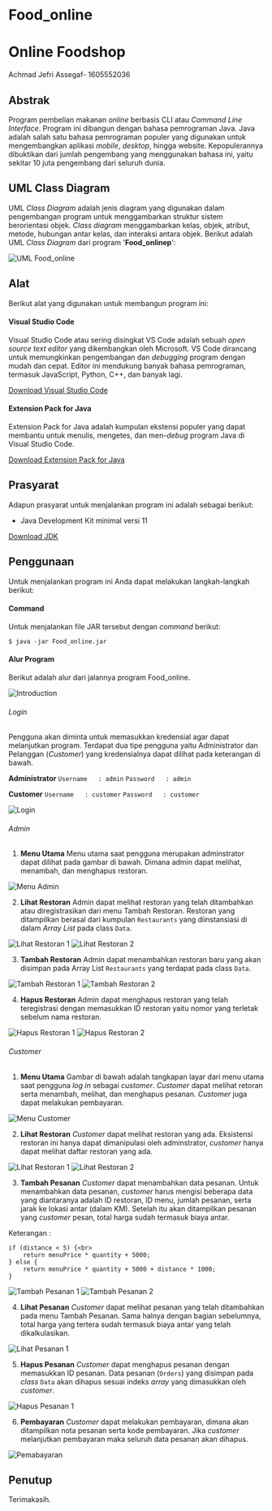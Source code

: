 # Food_online
# Online Foodshop

Achmad Jefri Assegaf- 1605552036


## Abstrak

Program pembelian makanan _online_ berbasis CLI atau _Command Line Interface_. Program ini dibangun dengan bahasa pemrograman Java. Java adalah salah satu bahasa pemrograman populer yang digunakan untuk mengembangkan aplikasi _mobile_, _desktop_, hingga website. Kepopulerannya dibuktikan dari jumlah pengembang yang menggunakan bahasa ini, yaitu sekitar 10 juta pengembang dari seluruh dunia.

## UML Class Diagram

UML _Class Diagram_ adalah jenis diagram yang digunakan dalam pengembangan program untuk menggambarkan struktur sistem berorientasi objek. _Class diagram_ menggambarkan kelas, objek, atribut, metode, hubungan antar kelas, dan interaksi antara objek. Berikut adalah UML _Class Diagram_ dari program '**Food_onlinep**':

![UML Food_online](img/UML%20Online%20Food%20Shop.jpg "UML Food_online")


## Alat

Berikut alat yang digunakan untuk membangun program ini:

#### Visual Studio Code

Visual Studio Code atau sering disingkat VS Code adalah sebuah _open source text editor_ yang dikembangkan oleh Microsoft. VS Code dirancang untuk memungkinkan pengembangan dan _debugging_ program dengan mudah dan cepat. Editor ini mendukung banyak bahasa pemrograman, termasuk JavaScript, Python, C++, dan banyak lagi.

[Download Visual Studio Code](http://code.visualstudio.com/download)

#### Extension Pack for Java

Extension Pack for Java adalah kumpulan ekstensi populer yang dapat membantu untuk menulis, mengetes, dan men-_debug_ program Java di Visual Studio Code.

[Download Extension Pack for Java](https://marketplace.visualstudio.com/items?itemName=vscjava.vscode-java-pack)

## Prasyarat

Adapun prasyarat untuk menjalankan program ini adalah sebagai berikut:

-   Java Development Kit minimal versi 11

[Download JDK](https://www.oracle.com/id/java/technologies/downloads/archive/)

## Penggunaan

Untuk menjalankan program ini Anda dapat melakukan langkah-langkah berikut:


#### Command

Untuk menjalankan file JAR tersebut dengan _command_ berikut:

`$ java -jar Food_online.jar`

#### Alur Program

Berikut adalah alur dari jalannya program Food_online.

![Introduction](/img/Introduction.png "Introduction")

###### Login

Pengguna akan diminta untuk memasukkan kredensial agar dapat melanjutkan program. Terdapat dua tipe pengguna yaitu Administrator dan Pelanggan (_Customer_) yang kredensialnya dapat dilihat pada keterangan di bawah.

**Administrator**
`Username   : admin`
`Password   : admin`

**Customer**
`Username   : customer`
`Password   : customer`

![Login](/img/Login.png "Login")

###### Admin

1. **Menu Utama**
   Menu utama saat pengguna merupakan adminstrator dapat dilihat pada gambar di bawah. Dimana admin dapat melihat, menambah, dan menghapus restoran.

![Menu Admin](/img/Menu%20Admin.png "Menu Admin")

2. **Lihat Restoran**
   Admin dapat melihat restoran yang telah ditambahkan atau diregistrasikan dari menu Tambah Restoran. Restoran yang ditampilkan berasal dari kumpulan `Restaurants` yang diinstansiasi di dalam _Array List_ pada class `Data`.

![Lihat Restoran 1](/img/Lihat%20Restoran.png "Lihat Restoran 1")
![Lihat Restoran 2](/img/Lihat%20Restoran%202.png "Lihat Restoran 2")

3. **Tambah Restoran**
   Admin dapat menambahkan restoran baru yang akan disimpan pada Array List `Restaurants` yang terdapat pada class `Data`.

![Tambah Restoran 1](/img/Tambah%20Restoran.png "Tambah Restoran 1")
![Tambah Restoran 2](/img/Tambah%20Restoran%202.png "Tambah Restoran 2")

4. **Hapus Restoran**
   Admin dapat menghapus restoran yang telah teregistrasi dengan memasukkan ID restoran yaitu nomor yang terletak sebelum nama restoran.

![Hapus Restoran 1](/img/Hapus%20Restoran.png "Hapus Restoran 1")
![Hapus Restoran 2](/img/Hapus%20Restoran%202.png "Hapus Restoran 2")

###### Customer

1. **Menu Utama**
   Gambar di bawah adalah tangkapan layar dari menu utama saat pengguna _log in_ sebagai _customer_. _Customer_ dapat melihat retoran serta menambah, melihat, dan menghapus pesanan. _Customer_ juga dapat melakukan pembayaran.

![Menu Customer](/img/Menu%20Customer.png "Menu Customer")

2. **Lihat Restoran**
   _Customer_ dapat melihat restoran yang ada. Eksistensi restoran ini hanya dapat dimanipulasi oleh adminstrator, _customer_ hanya dapat melihat daftar restoran yang ada.

![Lihat Restoran 1](/img/Lihat%20Restoran.png "Lihat Restoran 1")
![Lihat Restoran 2](/img/Lihat%20Restoran%202.png "Lihat Restoran 2")

3. **Tambah Pesanan**
   _Customer_ dapat menambahkan data pesanan. Untuk menambahkan data pesanan, _customer_ harus mengisi beberapa data yang diantaranya adalah ID restoran, ID menu, jumlah pesanan, serta jarak ke lokasi antar (dalam KM). Setelah itu akan ditampilkan pesanan yang _customer_ pesan, total harga sudah termasuk biaya antar.

Keterangan :

```
if (distance < 5) {<br>
    return menuPrice * quantity + 5000;
} else {
    return menuPrice * quantity + 5000 + distance * 1000;
}
```

![Tambah Pesanan 1](/img/Tambahkan%20Pesanan.png "Tambah Pesanan 1")
![Tambah Pesanan 2](/img/Tambahkan%20Pesanan%202.png "Tambah Pesanan 2")

4. **Lihat Pesanan**
   _Customer_ dapat melihat pesanan yang telah ditambahkan pada menu Tambah Pesanan. Sama halnya dengan bagian sebelumnya, total harga yang tertera sudah termasuk biaya antar yang telah dikalkulasikan.

![Lihat Pesanan 1](/img/Lihat%20Pesanan.png "Lihat Pesanan 1")

5. **Hapus Pesanan**
   _Customer_ dapat menghapus pesanan dengan memasukkan ID pesanan. Data pesanan (`Orders`) yang disimpan pada _class_ `Data` akan dihapus sesuai indeks _array_ yang dimasukkan oleh _customer_.

![Hapus Pesanan 1](/img/Hapus%20Pesanan.png "Hapus Pesanan 1")

6. **Pembayaran**
   _Customer_ dapat melakukan pembayaran, dimana akan ditampilkan nota pesanan serta kode pembayaran. Jika _customer_ melanjutkan pembayaran maka seluruh data pesanan akan dihapus.

![Pemabayaran](/img/Pembayaran.png "Pembayaran")

## Penutup

Terimakasih.
